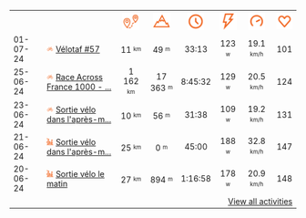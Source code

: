 <table>
    <tr>
        <th></th>
        <th></th>
        <th align="center"><img src="https://raw.githubusercontent.com/robiningelbrecht/strava-activities/master/public/distance.svg" width="30" alt="distance" title="distance"/></th>
        <th align="center"><img src="https://raw.githubusercontent.com/robiningelbrecht/strava-activities/master/public/elevation.svg" width="30" alt="elevation" title="elevation"/></th>
        <th align="center"><img src="https://raw.githubusercontent.com/robiningelbrecht/strava-activities/master/public/time.svg" width="30" alt="time" title="time"/></th>
        <th align="center"><img src="https://raw.githubusercontent.com/robiningelbrecht/strava-activities/master/public/average-watt.svg" width="30" alt="average watts" title="average watts"/></th>
        <th align="center"><img src="https://raw.githubusercontent.com/robiningelbrecht/strava-activities/master/public/average-speed.svg" width="30" alt="average speed" title="average speed"/></th>
        <th align="center"><img src="https://raw.githubusercontent.com/robiningelbrecht/strava-activities/master/public/heart-rate.svg" width="30" alt="average heart rate" title="average heart rate"/></th>
    </tr>
            <tr>
            <td>01-07-24</td>
            <td>
                <img src="https://raw.githubusercontent.com/robiningelbrecht/strava-activities/master/public/activity-ride.svg" width="12" alt="Vélotaf #57" title="Vélotaf #57"/>
<a href="https://www.strava.com/activities/11782283078" title="Kcal: 204 | Gear: None ">Vélotaf #57</a>
            </td>
            <td align="center">11 <sup><sub>km</sub></sup></td>
            <td align="center">49 <sup><sub>m</sub></sup></td>
            <td align="center">33:13</td>
            <td align="center">123 <sup><sub>w</sub></sup></td>
            <td align="center">19.1 <sup><sub>km/h</sub></sup></td>
            <td align="center">101</td>
        </tr>
            <tr>
            <td>25-06-24</td>
            <td>
                <img src="https://raw.githubusercontent.com/robiningelbrecht/strava-activities/master/public/activity-ride.svg" width="12" alt="Race Across France 1000 - Anglet à Mandelieu" title="Race Across France 1000 - Anglet à Mandelieu"/>
<a href="https://www.strava.com/activities/11768682792" title="Kcal: 29270 | Gear: None ">Race Across France 1000 - ...</a>
            </td>
            <td align="center">1 162 <sup><sub>km</sub></sup></td>
            <td align="center">17 363 <sup><sub>m</sub></sup></td>
            <td align="center">8:45:32</td>
            <td align="center">129 <sup><sub>w</sub></sup></td>
            <td align="center">20.5 <sup><sub>km/h</sub></sup></td>
            <td align="center">124</td>
        </tr>
            <tr>
            <td>23-06-24</td>
            <td>
                <img src="https://raw.githubusercontent.com/robiningelbrecht/strava-activities/master/public/activity-ride.svg" width="12" alt="Sortie vélo dans l&#039;après-midi" title="Sortie vélo dans l&#039;après-midi"/>
<a href="https://www.strava.com/activities/11765407535" title="Kcal: 249 | Gear: None ">Sortie vélo dans l&#039;après-m...</a>
            </td>
            <td align="center">10 <sup><sub>km</sub></sup></td>
            <td align="center">56 <sup><sub>m</sub></sup></td>
            <td align="center">31:38</td>
            <td align="center">109 <sup><sub>w</sub></sup></td>
            <td align="center">19.2 <sup><sub>km/h</sub></sup></td>
            <td align="center">131</td>
        </tr>
            <tr>
            <td>21-06-24</td>
            <td>
                                <img src="https://raw.githubusercontent.com/robiningelbrecht/strava-activities/master/public/activity-virtual-ride.svg" width="12" alt="Sortie vélo dans l&#039;après-midi" title="Sortie vélo dans l&#039;après-midi"/>
<a href="https://www.strava.com/activities/11704739295" title="Kcal: 508 | Gear: None ">Sortie vélo dans l&#039;après-m...</a>
            </td>
            <td align="center">25 <sup><sub>km</sub></sup></td>
            <td align="center">0 <sup><sub>m</sub></sup></td>
            <td align="center">45:00</td>
            <td align="center">188 <sup><sub>w</sub></sup></td>
            <td align="center">32.8 <sup><sub>km/h</sub></sup></td>
            <td align="center">147</td>
        </tr>
            <tr>
            <td>20-06-24</td>
            <td>
                                <img src="https://raw.githubusercontent.com/robiningelbrecht/strava-activities/master/public/activity-virtual-ride.svg" width="12" alt="Sortie vélo le matin" title="Sortie vélo le matin"/>
<a href="https://www.strava.com/activities/11695527074" title="Kcal: 821 | Gear: None ">Sortie vélo le matin</a>
            </td>
            <td align="center">27 <sup><sub>km</sub></sup></td>
            <td align="center">894 <sup><sub>m</sub></sup></td>
            <td align="center">1:16:58</td>
            <td align="center">178 <sup><sub>w</sub></sup></td>
            <td align="center">20.9 <sup><sub>km/h</sub></sup></td>
            <td align="center">148</td>
        </tr>
                <tr>
            <td colspan="8" align="right"><a href="https://github.com/robiningelbrecht/strava-activities#activities">View all activities</a></td>
        </tr>
    </table>

